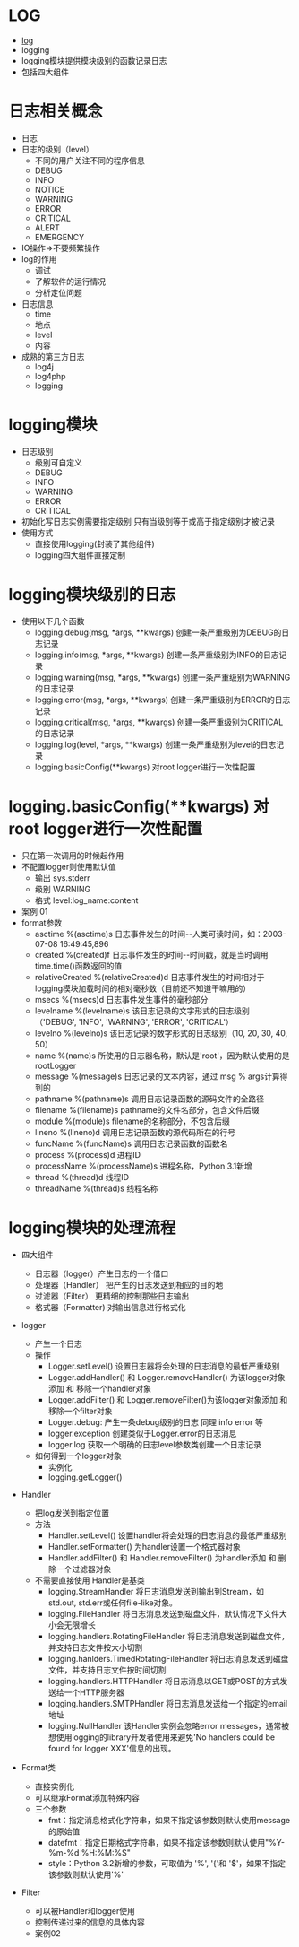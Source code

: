 # LOG
- [log](https://www.cnblogs.com/yyds/p/6901864.html)
- logging
- logging模块提供模块级别的函数记录日志
- 包括四大组件

# 日志相关概念
- 日志
- 日志的级别（level）
    - 不同的用户关注不同的程序信息
    - DEBUG
    - INFO
    - NOTICE
    - WARNING
    - ERROR
    - CRITICAL
    - ALERT
    - EMERGENCY
- IO操作=>不要频繁操作
- log的作用
    - 调试
    - 了解软件的运行情况
    - 分析定位问题
- 日志信息
    - time
    - 地点
    - level
    - 内容
- 成熟的第三方日志
    - log4j
    - log4php
    - logging
# logging模块
- 日志级别
    - 级别可自定义
    - DEBUG
    - INFO
    - WARNING
    - ERROR
    - CRITICAL
- 初始化写日志实例需要指定级别 只有当级别等于或高于指定级别才被记录
- 使用方式
    - 直接使用logging(封装了其他组件)
    - logging四大组件直接定制
    
# logging模块级别的日志
- 使用以下几个函数
    - logging.debug(msg, *args, **kwargs)	创建一条严重级别为DEBUG的日志记录
    - logging.info(msg, *args, **kwargs)	创建一条严重级别为INFO的日志记录
    - logging.warning(msg, *args, **kwargs)	创建一条严重级别为WARNING的日志记录
    - logging.error(msg, *args, **kwargs)	创建一条严重级别为ERROR的日志记录
    - logging.critical(msg, *args, **kwargs)	创建一条严重级别为CRITICAL的日志记录
    - logging.log(level, *args, **kwargs)	创建一条严重级别为level的日志记录
    - logging.basicConfig(**kwargs)	对root logger进行一次性配置
    
# logging.basicConfig(**kwargs)	对root logger进行一次性配置
   - 只在第一次调用的时候起作用
   - 不配置logger则使用默认值
        - 输出  sys.stderr
        - 级别  WARNING
        - 格式  level:log_name:content
- 案例 01       
- format参数
    - asctime	%(asctime)s	日志事件发生的时间--人类可读时间，如：2003-07-08 16:49:45,896
    - created	%(created)f	日志事件发生的时间--时间戳，就是当时调用time.time()函数返回的值
    - relativeCreated	%(relativeCreated)d	日志事件发生的时间相对于logging模块加载时间的相对毫秒数（目前还不知道干嘛用的）
    - msecs	%(msecs)d	日志事件发生事件的毫秒部分
    - levelname	%(levelname)s	该日志记录的文字形式的日志级别（'DEBUG', 'INFO', 'WARNING', 'ERROR', 'CRITICAL'）
    - levelno	%(levelno)s	该日志记录的数字形式的日志级别（10, 20, 30, 40, 50）
    - name	%(name)s	所使用的日志器名称，默认是'root'，因为默认使用的是 rootLogger
    - message	%(message)s	日志记录的文本内容，通过 msg % args计算得到的
    - pathname	%(pathname)s	调用日志记录函数的源码文件的全路径
    - filename	%(filename)s	pathname的文件名部分，包含文件后缀
    - module	%(module)s	filename的名称部分，不包含后缀
    - lineno	%(lineno)d	调用日志记录函数的源代码所在的行号
    - funcName	%(funcName)s	调用日志记录函数的函数名
    - process	%(process)d	进程ID
    - processName	%(processName)s	进程名称，Python 3.1新增
    - thread	%(thread)d	线程ID
    - threadName	%(thread)s	线程名称            
    
# logging模块的处理流程
- 四大组件
    - 日志器（logger）产生日志的一个借口
    - 处理器（Handler） 把产生的日志发送到相应的目的地
    - 过滤器（Filter） 更精细的控制那些日志输出
    - 格式器（Formatter) 对输出信息进行格式化    
- logger
    - 产生一个日志
    - 操作
        - Logger.setLevel()	设置日志器将会处理的日志消息的最低严重级别
        - Logger.addHandler() 和 Logger.removeHandler() 为该logger对象添加 和 移除一个handler对象
        - Logger.addFilter() 和 Logger.removeFilter()为该logger对象添加 和 移除一个filter对象
        - Logger.debug: 产生一条debug级别的日志 同理 info error 等
        - logger.exception 创建类似于Logger.error的日志消息
        - logger.log 获取一个明确的日志level参数类创建一个日志记录
    - 如何得到一个logger对象
        - 实例化
        - logging.getLogger()
- Handler
    - 把log发送到指定位置
    - 方法
        - Handler.setLevel()	设置handler将会处理的日志消息的最低严重级别
        - Handler.setFormatter()	为handler设置一个格式器对象
        - Handler.addFilter() 和 Handler.removeFilter()	为handler添加 和 删除一个过滤器对象
    - 不需要直接使用 Handler是基类
        - logging.StreamHandler	将日志消息发送到输出到Stream，如std.out, std.err或任何file-like对象。
        - logging.FileHandler	将日志消息发送到磁盘文件，默认情况下文件大小会无限增长
        - logging.handlers.RotatingFileHandler	将日志消息发送到磁盘文件，并支持日志文件按大小切割
        - logging.hanlders.TimedRotatingFileHandler	将日志消息发送到磁盘文件，并支持日志文件按时间切割
        - logging.handlers.HTTPHandler	将日志消息以GET或POST的方式发送给一个HTTP服务器
        - logging.handlers.SMTPHandler	将日志消息发送给一个指定的email地址
        - logging.NullHandler	该Handler实例会忽略error messages，通常被想使用logging的library开发者使用来避免'No handlers could be found for logger XXX'信息的出现。
        
- Format类
    - 直接实例化
    - 可以继承Format添加特殊内容
    - 三个参数
        - fmt：指定消息格式化字符串，如果不指定该参数则默认使用message的原始值
        - datefmt：指定日期格式字符串，如果不指定该参数则默认使用"%Y-%m-%d %H:%M:%S"
        - style：Python 3.2新增的参数，可取值为 '%', '{'和 '$'，如果不指定该参数则默认使用'%'         
- Filter
    - 可以被Handler和logger使用
    - 控制传递过来的信息的具体内容
    - 案例02
                                       
        
        
        
                     
    